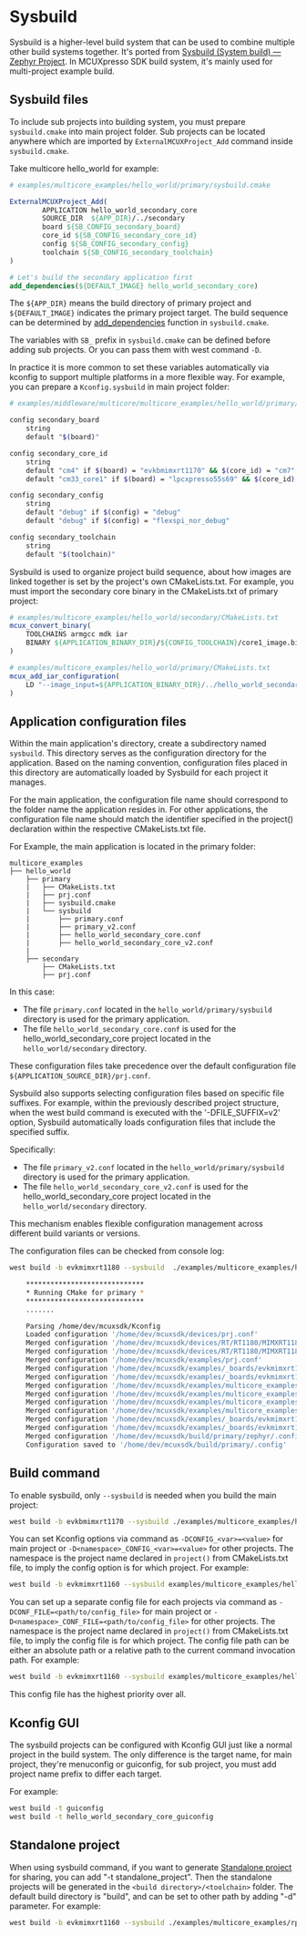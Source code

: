 # Sysbuild

Sysbuild is a higher-level build system that can be used to combine multiple other build systems together. It's ported from [Sysbuild (System build) — Zephyr Project](https://docs.zephyrproject.org/latest/build/sysbuild/index.html#sysbuild-zephyr-application). In MCUXpresso SDK build system, it's mainly used for multi-project example build.

## Sysbuild files

To include sub projects into building system, you must prepare `sysbuild.cmake` into main project folder. Sub projects can be located anywhere which are imported by `ExternalMCUXProject_Add` command inside `sysbuild.cmake`. 

Take multicore hello_world for example:

```cmake
# examples/multicore_examples/hello_world/primary/sysbuild.cmake

ExternalMCUXProject_Add(
        APPLICATION hello_world_secondary_core
        SOURCE_DIR  ${APP_DIR}/../secondary
        board ${SB_CONFIG_secondary_board}
        core_id ${SB_CONFIG_secondary_core_id}
        config ${SB_CONFIG_secondary_config}
        toolchain ${SB_CONFIG_secondary_toolchain}
)

# Let's build the secondary application first
add_dependencies(${DEFAULT_IMAGE} hello_world_secondary_core)
```

The `${APP_DIR}` means the build directory of primary project and `${DEFAULT_IMAGE}` indicates the primary project target. The build sequence can be determined by [add_dependencies](https://cmake.org/cmake/help/latest/command/add_dependencies.html#add-dependencies) function in `sysbuild.cmake`.

The variables with `SB_` prefix in `sysbuild.cmake` can be defined before adding sub projects. Or you can pass them with west command `-D`.

In practice it is more common to set these variables automatically via kconfig to support multiple platforms in a more flexible way. For example, you can prepare a `Kconfig.sysbuild` in main project folder:

```bash
# examples/middleware/multicore/multicore_examples/hello_world/primary/Kconfig.sysbuild

config secondary_board
    string
    default "$(board)"

config secondary_core_id
    string
    default "cm4" if $(board) = "evkbmimxrt1170" && $(core_id) = "cm7"
    default "cm33_core1" if $(board) = "lpcxpresso55s69" && $(core_id) = "cm33_core0"

config secondary_config
    string
    default "debug" if $(config) = "debug"
    default "debug" if $(config) = "flexspi_nor_debug"

config secondary_toolchain
    string
    default "$(toolchain)"
```

Sysbuild is used to organize project build sequence, about how images are linked together is set by the project's own CMakeLists.txt. For example, you must import the secondary core binary in the CMakeLists.txt of primary project:

```cmake
# examples/multicore_examples/hello_world/secondary/CMakeLists.txt
mcux_convert_binary(
    TOOLCHAINS armgcc mdk iar
    BINARY ${APPLICATION_BINARY_DIR}/${CONFIG_TOOLCHAIN}/core1_image.bin
)

# examples/multicore_examples/hello_world/primary/CMakeLists.txt
mcux_add_iar_configuration(
    LD "--image_input=${APPLICATION_BINARY_DIR}/../hello_world_secondary_core/iar/core1_image.bin,_core1_image,   __core1_image,4 "
)
```

## Application configuration files

Within the main application's directory, create a subdirectory named `sysbuild`. This directory serves as the configuration directory for the application. Based on the naming convention, configuration files placed in this directory are automatically loaded by Sysbuild for each project it manages.

For the main application, the configuration file name should correspond to the folder name the application resides in. For other applications, the configuration file name should match the identifier specified in the project() declaration within the respective CMakeLists.txt file.

For Example, the main application is located in the primary folder:
```
multicore_examples
├── hello_world
    ├── primary
    |   ├── CMakeLists.txt
    |   ├── prj.conf
    |   ├── sysbuild.cmake
    |   └── sysbuild
    |       ├── primary.conf
    |       ├── primary_v2.conf
    |       ├── hello_world_secondary_core.conf
    |       ├── hello_world_secondary_core_v2.conf
    |
    ├── secondary
        ├── CMakeLists.txt
        ├── prj.conf
```
In this case:

- The file `primary.conf` located in the `hello_world/primary/sysbuild` directory is used for the primary application.
- The file `hello_world_secondary_core.conf` is used for the hello_world_secondary_core project located in the `hello_world/secondary` directory.

These configuration files take precedence over the default configuration file `${APPLICATION_SOURCE_DIR}/prj.conf`.

Sysbuild also supports selecting configuration files based on specific file suffixes. For example, within the previously described project structure, when the west build command is executed with the '-DFILE_SUFFIX=v2' option, Sysbuild automatically loads configuration files that include the specified suffix.

Specifically:

- The file `primary_v2.conf` located in the `hello_world/primary/sysbuild` directory is used for the primary application.
- The file `hello_world_secondary_core_v2.conf` is used for the hello_world_secondary_core project located in the `hello_world/secondary` directory.

This mechanism enables flexible configuration management across different build variants or versions.

The configuration files can be checked from console log:
```bash
west build -b evkmimxrt1180 --sysbuild  ./examples/multicore_examples/hello_world/primary --config flexspi_nor_debug --toolchain armgcc -Dcore_id=cm33 -p always -DFILE_SUFFIX=v2
```

```bash
    *****************************
    * Running CMake for primary *
    *****************************
    .......

    Parsing /home/dev/mcuxsdk/Kconfig
    Loaded configuration '/home/dev/mcuxsdk/devices/prj.conf'
    Merged configuration '/home/dev/mcuxsdk/devices/RT/RT1180/MIMXRT1189/prj.conf'
    Merged configuration '/home/dev/mcuxsdk/devices/RT/RT1180/MIMXRT1189/cm33/prj.conf'
    Merged configuration '/home/dev/mcuxsdk/examples/prj.conf'
    Merged configuration '/home/dev/mcuxsdk/examples/_boards/evkmimxrt1180/prj.conf'
    Merged configuration '/home/dev/mcuxsdk/examples/_boards/evkmimxrt1180/cm33/prj.conf'
    Merged configuration '/home/dev/mcuxsdk/examples/multicore_examples/prj.conf'
    Merged configuration '/home/dev/mcuxsdk/examples/multicore_examples/hello_world/prj.conf'
    Merged configuration '/home/dev/mcuxsdk/examples/multicore_examples/hello_world/primary/prj.conf'
    Merged configuration '/home/dev/mcuxsdk/examples/multicore_examples/hello_world/primary/sysbuild/primary_v2.conf'
    Merged configuration '/home/dev/mcuxsdk/examples/_boards/evkmimxrt1180/multicore_examples/prj.conf'
    Merged configuration '/home/dev/mcuxsdk/examples/_boards/evkmimxrt1180/multicore_examples/hello_world/cm33/prj.conf'
    Merged configuration '/home/dev/mcuxsdk/build/primary/zephyr/.config.sysbuild'
    Configuration saved to '/home/dev/mcuxsdk/build/primary/.config'
``` 

## Build command

To enable sysbuild, only `--sysbuild` is needed when you build the main project:

```bash
west build -b evkbmimxrt1170 --sysbuild ./examples/multicore_examples/hello_world/primary -Dcore_id=cm7  --config flexspi_nor_debug --toolchain=armgcc -p always
```

You can set Kconfig options via command as `-DCONFIG_<var>=<value>` for main project or `-D<namespace>_CONFIG_<var>=<value>` for other projects.
The namespace is the project name declared in `project()` from CMakeLists.txt file, to imply the config option is for which project. For example:
```bash
west build -b evkmimxrt1160 --sysbuild examples/multicore_examples/hello_world/primary -d build -Dcore_id=cm7 --toolchain iar -DCONFIG_MCUX_COMPONENT_driver.lpi2c=y -Dhello_world_secondary_core_CONFIG_MCUX_COMPONENT_driver.lpi2c=y  -p always
```

You can set up a separate config file for each projects via command as `-DCONF_FILE=<path/to/config_file>` for main project or `-D<namespace>_CONF_FILE=<path/to/config_file>` for other projects. The namespace is the project name declared in `project()` from CMakeLists.txt file, to imply the config file is for which project. The config file path can be either an absolute path or a relative path to the current command invocation path. For example:
```bash
west build -b evkmimxrt1160 --sysbuild examples/multicore_examples/hello_world/primary -d build -Dcore_id=cm7 --toolchain iar -DCONF_FILE="./examples/multicore_examples/hello_world/prj-static.conf" -Dhello_world_secondary_core_CONF_FILE="./examples/multicore_examples/hello_world/prj-static.conf" -p always
```
This config file has the highest priority over all.

## Kconfig GUI

The sysbuild projects can be configured with Kconfig GUI just like a normal project in the build system. The only difference is the target name, for main project, they're menuconfig or guiconfig, for sub project, you must add project name prefix to differ each target. 

For example:

```bash
west build -t guiconfig
west build -t hello_world_secondary_core_guiconfig
```

## Standalone project

When using sysbuild command, if you want to generate [Standalone project](./../sdk/example_development.md#standalone-examples) for sharing, you can add "-t standalone_project". Then the standalone projects will be generated in the `<build directory>/<toolchain>` folder. The default build directory is "build", and can be set to other path by adding "-d" parameter.
For example: 
```bash
west build -b evkmimxrt1160 --sysbuild ./examples/multicore_examples/rpmsg_lite_pingpong/primary -Dcore_id=cm7 --toolchain iar -p always -t standalone_project -d build_rpmsg_lite_pingpong
```
